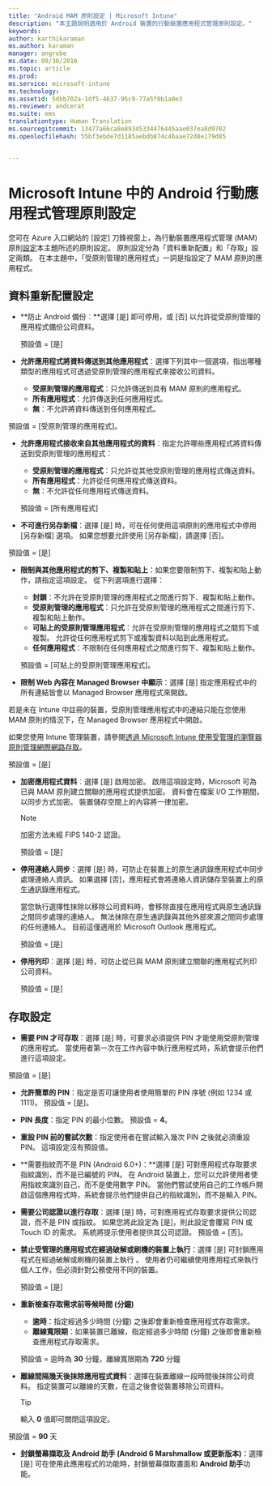 ```yaml
---
title: "Android MAM 原則設定 | Microsoft Intune"
description: "本主題說明適用於 Android 裝置的行動裝置應用程式管理原則設定。"
keywords: 
author: karthikaraman
ms.author: karaman
manager: angrobe
ms.date: 09/30/2016
ms.topic: article
ms.prod: 
ms.service: microsoft-intune
ms.technology: 
ms.assetid: 5dbb702a-1df5-4637-95c9-77a5f0b1a0e3
ms.reviewer: andcerat
ms.suite: ems
translationtype: Human Translation
ms.sourcegitcommit: 13477a66ca8e89345334476445aae037ea8d9702
ms.openlocfilehash: 55bf3ebde7d1185aebdb874c46aae72d8e179d85


---
```


# <a name="android-mobile-app-management-policy-settings-in-microsoft-intune"></a>Microsoft Intune 中的 Android 行動應用程式管理原則設定
您可在 Azure 入口網站的 [設定] 刀鋒視窗上，為行動裝置應用程式管理 (MAM) 原則[設定](create-and-deploy-mobile-app-management-policies-with-microsoft-intune.md)本主題所述的原則設定。
原則設定分為「資料重新配置」和「存取」設定兩類。 在本主題中，「受原則管理的應用程式」一詞是指設定了 MAM 原則的應用程式。

##  <a name="data-relocation-settings"></a>資料重新配置設定

- **防止 Android 備份︰**選擇 [是] 即可停用，或 [否] 以允許從受原則管理的應用程式備份公司資料。

  預設值 = [是]
- **允許應用程式將資料傳送到其他應用程式**︰選擇下列其中一個選項，指出哪種類型的應用程式可透過受原則管理的應用程式來接收公司資料。
  -   **受原則管理的應用程式**：只允許傳送到具有 MAM 原則的應用程式。
  -   **所有應用程式**：允許傳送到任何應用程式。
  -   **無**：不允許將資料傳送到任何應用程式。

 預設值 = [受原則管理的應用程式]。
- **允許應用程式接收來自其他應用程式的資料**︰指定允許哪些應用程式將資料傳送到受原則管理的應用程式：
  -   **受原則管理的應用程式**：只允許從其他受原則管理的應用程式傳送資料。
  -   **所有應用程式**：允許從任何應用程式傳送資料。
  -   **無**：不允許從任何應用程式傳送資料。

  預設值 = [所有應用程式]

-   **不可進行另存新檔**：選擇 [是] 時，可在任何使用這項原則的應用程式中停用 [另存新檔] 選項。 如果您想要允許使用 [另存新檔]，請選擇 [否]。

  預設值 = [是]
- **限制與其他應用程式的剪下、複製和貼上**：如果您要限制剪下、複製和貼上動作，請指定這項設定。 從下列選項進行選擇：
  -   **封鎖**：不允許在受原則管理的應用程式之間進行剪下、複製和貼上動作。
  -   **受原則管理的應用程式**：只允許在受原則管理的應用程式之間進行剪下、複製和貼上動作。
  -   **可貼上的受原則管理應用程式**：允許在受原則管理的應用程式之間剪下或複製。 允許從任何應用程式剪下或複製資料以貼到此應用程式。
  -   **任何應用程式**：不限制在任何應用程式之間進行剪下、複製和貼上動作。

  預設值 = [可貼上的受原則管理應用程式]。
-   **限制 Web 內容在 Managed Browser 中顯示**：選擇 [是] 指定應用程式中的所有連結皆會以 Managed Browser 應用程式來開啟。

  若是未在 Intune 中註冊的裝置，受原則管理應用程式中的連結只能在您使用 MAM 原則的情況下，在 Managed Browser 應用程式中開啟。

  如果您使用 Intune 管理裝置，請參閱[透過 Microsoft Intune 使用受管理的瀏覽器原則管理網際網路存取](manage-internet-access-using-managed-browser-policies.md)。

  預設值 = [是]
- **加密應用程式資料**︰選擇 [是] 啟用加密。 啟用這項設定時，Microsoft 可為已與 MAM 原則建立關聯的應用程式提供加密。 資料會在檔案 I/O 工作期間，以同步方式加密。 裝置儲存空間上的內容將一律加密。
  >[!NOTE]
  >加密方法未經 FIPS 140-2 認證。

  預設值 = [是]

- **停用連絡人同步**：選擇 [是] 時，可防止在裝置上的原生通訊錄應用程式中同步處理連絡人資訊。 如果選擇 [否]，應用程式會將連絡人資訊儲存至裝置上的原生通訊錄應用程式。

  當您執行選擇性抹除以移除公司資料時，會移除直接在應用程式與原生通訊錄之間同步處理的連絡人。 無法抹除在原生通訊錄與其他外部來源之間同步處理的任何連絡人。 目前這僅適用於 Microsoft Outlook 應用程式。

  預設值 = [是]
- **停用列印**︰選擇 [是] 時，可防止從已與 MAM 原則建立關聯的應用程式列印公司資料。

  預設值 = [是]

##  <a name="access-settings"></a>存取設定

- **需要 PIN 才可存取**：選擇 [是] 時，可要求必須提供 PIN 才能使用受原則管理的應用程式。 當使用者第一次在工作內容中執行應用程式時，系統會提示他們進行這項設定。

 預設值 = [是]

 -  **允許簡單的 PIN**：指定是否可讓使用者使用簡單的 PIN 序號 (例如 1234 或 1111)。 預設值 = [是]。
 - **PIN 長度**：指定 PIN 的最小位數。 預設值 = **4**。
 - **重設 PIN 前的嘗試次數**：指定使用者在嘗試輸入幾次 PIN 之後就必須重設 PIN。 這項設定沒有預設值。
 - **需要指紋而不是 PIN (Android 6.0+)：**選擇 [是] 可對應用程式存取要求指紋識別，而不是已編號的 PIN。
 在 Android 裝置上，您可以允許使用者使用指紋來識別自己，而不是使用數字 PIN。 當他們嘗試使用自己的工作帳戶開啟這個應用程式時，系統會提示他們提供自己的指紋識別，而不是輸入 PIN。
 - **需要公司認證以進行存取**：選擇 [是] 時，可對應用程式存取要求提供公司認證，而不是 PIN 或指紋。 如果您將此設定為 [是]，則此設定會覆寫 PIN 或 Touch ID 的需求。 系統將提示使用者提供其公司認證。 預設值 = [否]。


- **禁止受管理的應用程式在經過破解或刷機的裝置上執行**：選擇 [是] 可封鎖應用程式在經過破解或刷機的裝置上執行 。 使用者仍可繼續使用應用程式來執行個人工作，但必須針對公務使用不同的裝置。

  預設值 = [是]
- **重新檢查存取需求前等候時間 (分鐘)**
  -   **逾時**：指定經過多少時間 (分鐘) 之後即會重新檢查應用程式存取需求。
  -   **離線寬限期**：如果裝置已離線，指定經過多少時間 (分鐘) 之後即會重新檢查應用程式存取需求。

  預設值 = 逾時為 **30** 分鐘，離線寬限期為 **720** 分鐘

-   **離線間隔幾天後抹除應用程式資料**：選擇在裝置離線一段時間後抹除公司資料。  指定裝置可以離線的天數，在這之後會從裝置移除公司資料。

    >[!TIP]
    >輸入 **0** 值即可關閉這項設定。

  預設值 = **90** 天
- **封鎖螢幕擷取及 Android 助手 (Android 6 Marshmallow 或更新版本)**：選擇 [是] 可在使用此應用程式的功能時，封鎖螢幕擷取畫面和 **Android 助手**功能。



<!--HONumber=Nov16_HO2-->


